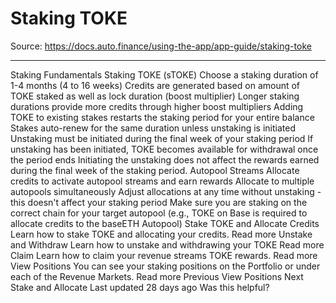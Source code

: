 # Staking TOKE

Source: https://docs.auto.finance/using-the-app/app-guide/staking-toke

---

Staking Fundamentals
Staking TOKE (sTOKE)
Choose a staking duration of 1-4 months (4 to 16 weeks)
Credits are generated based on amount of TOKE staked as well as lock duration (boost multiplier)
Longer staking durations provide more credits through higher boost multipliers
Adding TOKE to existing stakes restarts the staking period for your entire balance
Stakes auto-renew for the same duration unless unstaking is initiated
Unstaking must be initiated during the final week of your staking period
If unstaking has been initiated, TOKE becomes available for withdrawal once the period ends
Initiating the unstaking does not affect the rewards earned during the final week of the staking period.
Autopool Streams
Allocate credits to activate autopool streams and earn rewards
Allocate to multiple autopools simultaneously
Adjust allocations at any time without unstaking - this doesn't affect your staking period
Make sure you are staking on the correct chain for your target autopool (e.g., TOKE on Base is required to allocate credits to the baseETH Autopool)
Stake TOKE and Allocate Credits
Learn how to stake TOKE and allocating your credits.
Read more
Unstake and Withdraw
Learn how to unstake and withdrawing your TOKE
Read more
Claim
Learn how to claim your revenue streams TOKE rewards.
Read more
View Positions
You can see your staking positions on the Portfolio or under each of the Revenue Markets.
Read more
Previous
View Positions
Next
Stake and Allocate
Last updated
28 days ago
Was this helpful?